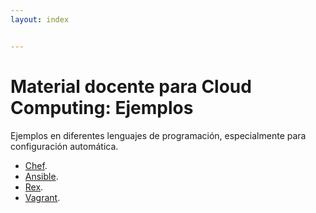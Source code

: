 ```yaml
---
layout: index


---
```

# Material docente para Cloud Computing: Ejemplos

Ejemplos en diferentes lenguajes de programación, especialmente para
configuración automática.

- [Chef](chef/).
- [Ansible](ansible/).
- [Rex](Rex/).
- [Vagrant](Vagrant/).
